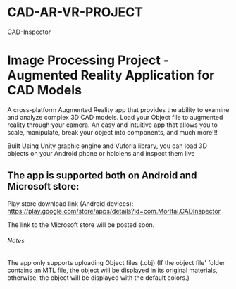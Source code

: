 # CAD-AR-VR-PROJECT
CAD-Inspector

# Image Processing Project - Augmented Reality Application for CAD Models

A cross-platform Augmented Reality app that provides the ability to examine and analyze complex 3D CAD models.
Load your Object file to augmented reality through your camera.
An easy and intuitive app that allows you to scale, manipulate, break your object into components, and much more!!!

Built Using Unity graphic engine and Vuforia library, you can load 3D objects on your Android phone or hololens and inspect them live

## The app is supported both on Android and Microsoft store:
Play store download link (Android devices):
https://play.google.com/store/apps/details?id=com.MorItai.CADInspector

The link to the Microsoft store will be posted soon.

###### Notes
The app only supports uploading Object files (.obj)
(If the object file' folder contains an MTL file, the object will be displayed in its original materials, otherwise, the object will be displayed with the default colors.)
